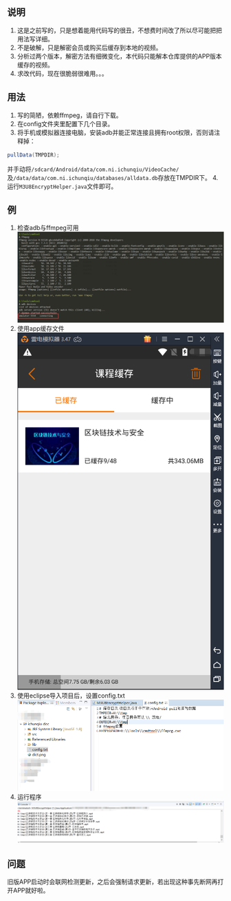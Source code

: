 ## 说明
1. 这是之前写的，只是想着能用代码写的很丑，不想费时间改了所以尽可能把把用法写详细。
2. 不是破解，只是解密会员或购买后缓存到本地的视频。
3. 分析过两个版本，解密方法有细微变化，本代码只能解本仓库提供的APP版本缓存的视频。
4. 求改代码，现在很脆弱很难用。。。

## 用法
1. 写的简陋，依赖ffmpeg，请自行下载。
2. 在config文件夹里配置下几个目录。
3. 将手机或模拟器连接电脑，安装adb并能正常连接且拥有root权限，否则请注释掉：
```java
pullData(TMPDIR);
```
并手动将`/sdcard/Android/data/com.ni.ichunqiu/VideoCache/`及`/data/data/com.ni.ichunqiu/databases/alldata.db`存放在TMPDIR下。
4. 运行`M3U8EncryptHelper.java`文件即可。

## 例
1. 检查adb与ffmpeg可用
![](1.png)
2. 使用app缓存文件
![](2.png)
3. 使用eclipse导入项目后，设置config.txt
![](3.png)
4. 运行程序
![](4.png)

## 问题
旧版APP启动时会联网检测更新，之后会强制请求更新，若出现这种事先断网再打开APP就好啦。
